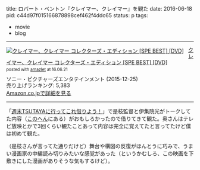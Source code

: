 title: ロバート・ベントン『クレイマー、クレイマー』を観た
date: 2016-06-18
pid: c44d97f015166878898cef462f4ddc65
status: p
tags:
- movie
- blog
---

<div class="amazlet-box" style="margin-bottom:0px;"><div class="amazlet-image" style="float:left;margin:0px 12px 1px 0px;"><a href="http://www.amazon.co.jp/exec/obidos/ASIN/B018S2FK56/dotimpact-22/ref=nosim/" name="amazletlink" target="_blank"><img src="http://ecx.images-amazon.com/images/I/51p8ZuHtzLL._SL160_.jpg" alt="クレイマー、クレイマー コレクターズ・エディション [SPE BEST] [DVD]" style="border: none;" /></a></div><div class="amazlet-info" style="line-height:120%; margin-bottom: 10px"><div class="amazlet-name" style="margin-bottom:10px;line-height:120%"><a href="http://www.amazon.co.jp/exec/obidos/ASIN/B018S2FK56/dotimpact-22/ref=nosim/" name="amazletlink" target="_blank">クレイマー、クレイマー コレクターズ・エディション [SPE BEST] [DVD]</a><div class="amazlet-powered-date" style="font-size:80%;margin-top:5px;line-height:120%">posted with <a href="http://www.amazlet.com/" title="amazlet" target="_blank">amazlet</a> at 16.06.21</div></div><div class="amazlet-detail">ソニー・ピクチャーズエンタテインメント (2015-12-25)<br />売り上げランキング: 5,383<br /></div><div class="amazlet-sub-info" style="float: left;"><div class="amazlet-link" style="margin-top: 5px"><a href="http://www.amazon.co.jp/exec/obidos/ASIN/B018S2FK56/dotimpact-22/ref=nosim/" name="amazletlink" target="_blank">Amazon.co.jpで詳細を見る</a></div></div></div><div class="amazlet-footer" style="clear: left"></div></div>

---- 

「[週末TSUTAYAに行ってこれ借りよう！][1]」で是枝監督と伊集院光がトークしてた内容（[このへん][2]にある）がおもしろかったので借りてきて観た。奥さんはテレビ放映とかで3回くらい観たことあって内容は完全に覚えてたと言ってたけど僕は初めて観た。

（是枝さんが言ってた通りだけど）舞台や構図の反復がほんとうに巧みで、うまい漫画家の中編読み切りみたいな感覚があった（というかむしろ、この映画を下敷きにした漫画がありそうな気もするけど）。

[1]:	http://www.tbs.co.jp/radio/tsutaya/
[2]:	https://www.youtube.com/results?search_query=%E4%BC%8A%E9%9B%86%E9%99%A2%E3%80%80%E6%98%AF%E6%9E%9D